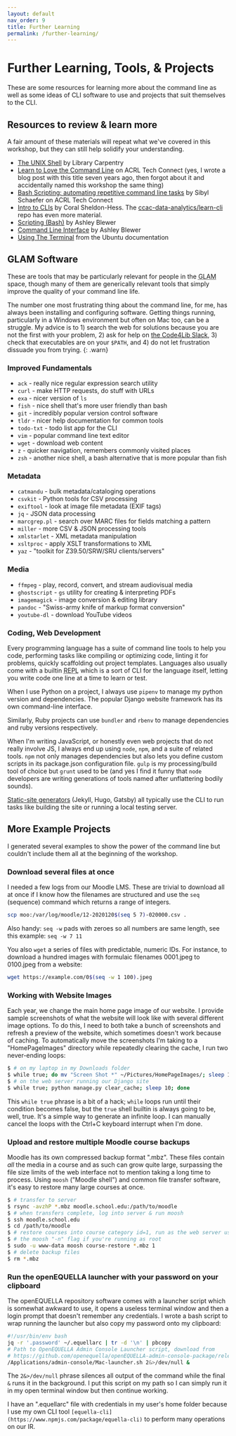 ```yaml
---
layout: default
nav_order: 9
title: Further Learning
permalink: /further-learning/
---
```


# Further Learning, Tools, & Projects

These are some resources for learning more about the command line as well as some ideas of CLI software to use and projects that suit themselves to the CLI.

## Resources to review & learn more

A fair amount of these materials will repeat what we've covered in this workshop, but they can still help solidify your understanding.

- [The UNIX Shell](https://librarycarpentry.org/lc-shell/) by Library Carpentry
- [Learn to Love the Command Line](https://acrl.ala.org/techconnect/post/learn-to-love-the-command-line/) on ACRL Tech Connect (yes, I wrote a blog post with this title seven years ago, then forgot about it and accidentally named this workshop the same thing)
- [Bash Scripting: automating repetitive command line tasks](https://acrl.ala.org/techconnect/post/bash-scripting-automating-repetitive-command-line-tasks/) by Sibyl Schaefer on ACRL Tech Connect
- [Intro to CLIs](https://docs.google.com/presentation/d/14oisMTEG-O-_DnHSfBRCLsuRq041VnJt9qFOAiVhdpI/edit#slide=id.p) by Coral Sheldon-Hess. The [ccac-data-analytics/learn-cli](https://github.com/ccac-data-analytics/learn-cli) repo has even more material.
- [Scripting (Bash)](https://training.ashleyblewer.com/presentations/bash-scripting.html#2) by Ashley Blewer
- [Command Line Interface](https://training.ashleyblewer.com/presentations/cli.html#2) by Ashley Blewer
- [Using The Terminal](https://help.ubuntu.com/community/UsingTheTerminal) from the Ubuntu documentation

## GLAM Software

These are tools that may be particularly relevant for people in the <abbr title="Galleries, Libraries, Archives, and Museums">GLAM</abbr> space, though many of them are generically relevant tools that simply improve the quality of your command line life.

The number one most frustrating thing about the command line, for me, has always been installing and configuring software. Getting things running, particularly in a Windows environment but often on Mac too, can be a struggle. My advice is to 1) search the web for solutions because you are not the first with your problem, 2) ask for help on [the Code4Lib Slack](https://code4lib.org/slack), 3) check that executables are on your `$PATH`, and 4) do not let  frustration dissuade you from trying.
{: .warn}

### Improved Fundamentals

- `ack` - really nice regular expression search utility
- `curl` - make HTTP requests, do stuff with URLs
- `exa` - nicer version of `ls`
- `fish` - nice shell that's more user friendly than bash
- `git` - incredibly popular version control software
- `tldr` - nicer help documentation for common tools
- `todo-txt` - todo list app for the CLI
- `vim` - popular command line text editor
- `wget` - download web content
- `z` - quicker navigation, remembers commonly visited places
- `zsh` - another nice shell, a bash alternative that is more popular than fish

### Metadata

- `catmandu` - bulk metadata/cataloging operations
- `csvkit` - Python tools for CSV processing
- `exiftool` - look at image file metadata (EXIF tags)
- `jq` - JSON data processing
- `marcgrep.pl` - search over MARC files for fields matching a pattern
- `miller` - more CSV & JSON processing tools
- `xmlstarlet` - XML metadata manipulation
- `xsltproc` - apply XSLT transformations to XML
- `yaz` - "toolkit for Z39.50/SRW/SRU clients/servers"

### Media

- `ffmpeg` - play, record, convert, and stream audiovisual media
- `ghostscript` - `gs` utility for creating & interpreting PDFs
- `imagemagick` - image conversion & editing library
- `pandoc` - "Swiss-army knife of markup format conversion"
- `youtube-dl` - download YouTube videos

### Coding, Web Development

Every programming language has a suite of command line tools to help you code, performing tasks like compiling or optimizing code, linting it for problems, quickly scaffolding out project templates. Languages also usually come with a builtin <abbr title="Read-Eval-Print Loop">REPL</abbr> which is a sort of CLI for the language itself, letting you write code one line at a time to learn or test.

When I use Python on a project, I always use `pipenv` to manage my python version and dependencies. The popular Django website framework has its own command-line interface.

Similarly, Ruby projects can use `bundler` and `rbenv` to manage dependencies and ruby versions respectively.

When I'm writing JavaScript, or honestly even web projects that do not really involve JS, I always end up using `node`, `npm`, and a suite of related tools. `npm` not only manages dependencies but also lets you define custom scripts in its package.json configuration file. `gulp` is my processing/build tool of choice but `grunt` used to be (and yes I find it funny that `node` developers are writing generations of tools named after unflattering bodily sounds).

[Static-site generators](https://www.netlify.com/blog/2020/04/14/what-is-a-static-site-generator-and-3-ways-to-find-the-best-one/) (Jekyll, Hugo, Gatsby) all typically use the CLI to run tasks like building the site or running a local testing server.

## More Example Projects

I generated several examples to show the power of the command line but couldn't include them all at the beginning of the workshop.

### Download several files at once

I needed a few logs from our Moodle LMS. These are trivial to download all at once if I know how the filenames are structured and use the `seq` (sequence) command which returns a range of integers.

```sh
scp moo:/var/log/moodle/12-2020120$(seq 5 7)-020000.csv .
```

Also handy: `seq -w` pads with zeroes so all numbers are same length, see this example: `seq -w 7 11`

You also `wget` a series of files with predictable, numeric IDs. For instance, to download a hundred images with formulaic filenames 0001.jpeg to 0100.jpeg from a website:

```sh
wget https://example.com/0$(seq -w 1 100).jpeg
```

### Working with Website Images

Each year, we change the main home page image of our website. I provide sample screenshots of what the website will look like with several different image options. To do this, I need to both take a bunch of screenshots and refresh a preview of the website, which sometimes doesn't work because of caching. To automatically move the screenshots I'm taking to a "HomePageImages" directory while repeatedly clearing the cache, I run two never-ending loops:

```sh
$ # on my laptop in my Downloads folder
$ while true; do mv "Screen Shot *" ~/Pictures/HomePageImages/; sleep 10; done
$ # on the web server running our Django site
$ while true; python manage.py clear_cache; sleep 10; done
```

This `while true` phrase is a bit of a hack; `while` loops run until their condition becomes false, but the `true` shell builtin is always going to be, well, true. It's a simple way to generate an infinite loop. I can manually cancel the loops with the Ctrl+C keyboard interrupt when I'm done.

### Upload and restore multiple Moodle course backups

Moodle has its own compressed backup format ".mbz". These files contain _all_ the media in a course and as such can grow quite large, surpassing the file size limits of the web interface not to mention taking a long time to process. Using `moosh` ("Moodle shell") and common file transfer software, it's easy to restore many large courses at once.

```sh
$ # transfer to server
$ rsync -avzhP *.mbz moodle.school.edu:/path/to/moodle
$ # when transfers complete, log into server & run moosh
$ ssh moodle.school.edu
$ cd /path/to/moodle
$ # restore courses into course category id=1, run as the web server user or use
$ # the moosh "-n" flag if you're running as root
$ sudo -u www-data moosh course-restore *.mbz 1
$ # delete backup files
$ rm *.mbz
```

### Run the openEQUELLA launcher with your password on your clipboard

The openEQUELLA repository software comes with a launcher script which is somewhat awkward to use, it opens a useless terminal window and then a login prompt that doesn't remember any credentials. I wrote a bash script to wrap running the launcher but also copy my password onto my clipboard:

```sh
#!/usr/bin/env bash
jq -r '.password' ~/.equellarc | tr -d '\n' | pbcopy
# Path to OpenEQUELLA Admin Console Launcher script, download from
# https://github.com/openequella/openEQUELLA-admin-console-package/releases
/Applications/admin-console/Mac-launcher.sh 2&>/dev/null &
```

The `2&>/dev/null` phrase silences all output of the command while the final `&` runs it in the background. I put this script on my path so I can simply run it in my open terminal window but then continue working.

I have an ".equellarc" file with credentials in my user's home folder because I use my own CLI tool `[equella-cli](https://www.npmjs.com/package/equella-cli)` to perform many operations on our IR.
